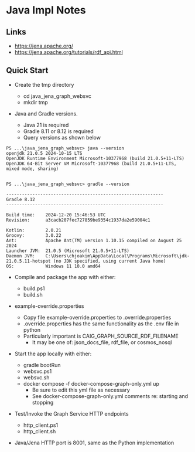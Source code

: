 # Java Impl Notes

## Links

- https://jena.apache.org/
- https://jena.apache.org/tutorials/rdf_api.html

## Quick Start

- Create the tmp directory
  - cd java_jena_graph_websvc
  - mkdir tmp
  
- Java and Gradle versions.
  - Java 21 is required
  - Gradle 8.11 or 8.12 is required
  - Query versions as shown below

```
PS ...\java_jena_graph_websvc> java --version
openjdk 21.0.5 2024-10-15 LTS
OpenJDK Runtime Environment Microsoft-10377968 (build 21.0.5+11-LTS)
OpenJDK 64-Bit Server VM Microsoft-10377968 (build 21.0.5+11-LTS, mixed mode, sharing)


PS ...\java_jena_graph_websvc> gradle --version

------------------------------------------------------------
Gradle 8.12
------------------------------------------------------------

Build time:    2024-12-20 15:46:53 UTC
Revision:      a3cacb207fec727859be9354c1937da2e59004c1

Kotlin:        2.0.21
Groovy:        3.0.22
Ant:           Apache Ant(TM) version 1.10.15 compiled on August 25 2024
Launcher JVM:  21.0.5 (Microsoft 21.0.5+11-LTS)
Daemon JVM:    C:\Users\chjoakim\AppData\Local\Programs\Microsoft\jdk-21.0.5.11-hotspot (no JDK specified, using current Java home)
OS:            Windows 11 10.0 amd64
```

- Compile and package the app with either:
  - build.ps1
  - build.sh

- example-override.properties
  - Copy file example-override.properties to .override.properties
  - .override.properties has the same functionality as the .env file in python
  - Particularly important is CAIG_GRAPH_SOURCE_RDF_FILENAME
    - It may be one of: json_docs_file, rdf_file, or cosmos_nosql

- Start the app locally with either:
  - gradle bootRun
  - websvc.ps1
  - websvc.sh
  - docker compose -f docker-compose-graph-only.yml up
    - Be sure to edit this yml file as necessary
    - See docker-compose-graph-only.yml comments re: starting and stopping

- Test/Invoke the Graph Service HTTP endpoints
  - http_client.ps1
  - http_client.sh

- Java/Jena HTTP port is 8001, same as the Python implementation

